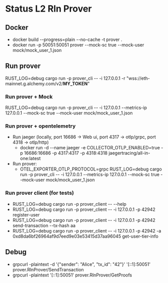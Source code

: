 # Status L2 Rln Prover

## Docker

* docker build --progress=plain --no-cache -t prover .
* docker run -p 50051:50051 prover --mock-sc true --mock-user mock/mock_user_1.json

## Run prover

RUST_LOG=debug cargo run -p prover_cli -- -i 127.0.0.1 -r "wss://eth-mainnet.g.alchemy.com/v2/__MY_TOKEN__"

### Run prover + Mock

RUST_LOG=debug cargo run -p prover_cli -- -i 127.0.0.1 --metrics-ip 127.0.0.1 --mock-sc true --mock-user mock/mock_user_1.json

### Run prover + opentelemetry

* Run jaeger (locally, port 16686 -> Web ui, port 4317 -> otlp/grpc, port 4318 -> otlp/http)
  * docker run -d --name jaeger -e COLLECTOR_OTLP_ENABLED=true -p 16686:16686 -p 4317:4317 -p 4318:4318 jaegertracing/all-in-one:latest
* Run prover:
  * OTEL_EXPORTER_OTLP_PROTOCOL=grpc RUST_LOG=debug cargo run -p prover_cli -- -i 127.0.0.1 --metrics-ip 127.0.0.1 --mock-sc true --mock-user mock/mock_user_1.json 

### Run prover client (for tests)

* RUST_LOG=debug cargo run -p prover_client -- --help
* RUST_LOG=debug cargo run -p prover_client -- -i 127.0.0.1 -p 42942 register-user
* RUST_LOG=debug cargo run -p prover_client -- -i 127.0.0.1 -p 42942 send-transaction --tx-hash aa
* RUST_LOG=debug cargo run -p prover_client -- -i 127.0.0.1 -p 42942 -a 0xd8da6bf26964af9d7eed9e03e53415d37aa96045 get-user-tier-info

## Debug

* grpcurl -plaintext -d '{"sender": "Alice", "tx_id": "42"}' '[::1]:50051' prover.RlnProver/SendTransaction
* grpcurl -plaintext '[::1]:50051' prover.RlnProver/GetProofs